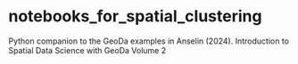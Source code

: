 # notebooks_for_spatial_clustering
Python companion to the GeoDa examples in Anselin (2024). Introduction to Spatial Data Science with GeoDa Volume 2
